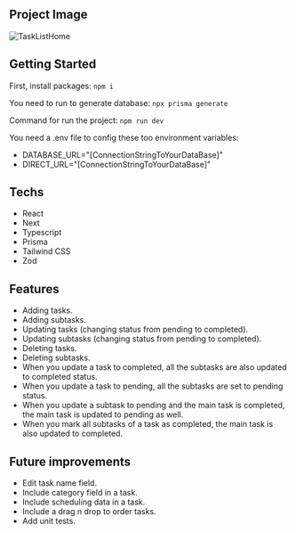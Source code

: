 ## Project Image

![TaskListHome](https://imgur.com/8AlJ58C.png)

## Getting Started

First, install packages:
```npm i```

You need to run to generate database:
```npx prisma generate```

Command for run the project:
```npm run dev```

You need a .env file to config these too environment variables:
- DATABASE_URL="[ConnectionStringToYourDataBase]"
- DIRECT_URL="[ConnectionStringToYourDataBase]"

## Techs

- React
- Next
- Typescript
- Prisma
- Tailwind CSS
- Zod

## Features

- Adding tasks.
- Adding subtasks.
- Updating tasks (changing status from pending to completed).
- Updating subtasks (changing status from pending to completed).
- Deleting tasks.
- Deleting subtasks.
- When you update a task to completed, all the subtasks are also updated to completed status.
- When you update a task to pending, all the subtasks are set to pending status.
- When you update a subtask to pending and the main task is completed, the main task is updated to pending as well.
- When you mark all subtasks of a task as completed, the main task is also updated to completed.

## Future improvements

- Edit task name field.
- Include category field in a task.
- Include scheduling data in a task.
- Include a drag n drop to order tasks.
- Add unit tests.
